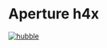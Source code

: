 <!--
id: 2719
link: http://tumblr.atmos.org/post/2719/aperture-h4x
slug: aperture-h4x
date: Fri Feb 23 2007 13:55:59 GMT-0800 (PST)
publish: 2007-02-023
tags: 
title: Aperture h4x
-->


Aperture h4x
============

[![hubble](http://farm1.static.flickr.com/149/397345054_312105c7f3.jpg)](http://flickr.com/photos/atmos/397345054/)

